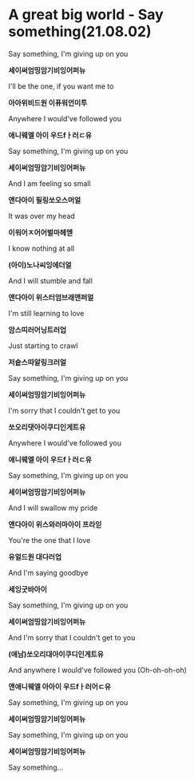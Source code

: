 # A great big world - Say something(21.08.02)

Say something, I'm giving up on you

**세이써엄띵암기비잉어퍼뉴**

I'll be the one, if you want me to

**아아위비드원 이퓨워언미투**

Anywhere I would've followed you

**애니웨엘 아이 우드fㅏ러ㄷ유**

Say something, I'm giving up on you

**세이써엄띵암기비잉어퍼뉴**

And I am feeling so small

**앤다아이 필링쏘오스머얼**

It was over my head

**이워어ㅈ어어벌마헤엗**

I know nothing at all

**(아이)노나씨잉에더얼**

And I will stumble and fall

**앤다아이 위스터엄브래앤퍼얼**

I'm still learning to love

**암스띠러어닝트러업**

Just starting to crawl

**저슽스따알링크러얼**

Say something, I'm giving up on you

**세이써엄띵암기비잉어퍼뉴**

I'm sorry that I couldn't get to you

**쏘오리댓아이쿠디인게트유**

Anywhere I would've followed you

**애니웨엘 아이 우드fㅏ러ㄷ유**

Say something, I'm giving up on you

**세이써엄띵암기비잉어퍼뉴**

And I will swallow my pride

**앤다아이 위스와러마아이 프라읻**

You're the one that I love

**유얼드원 대다러업**

And I'm saying goodbye

**세잉굿바아이**

Say something, I'm giving up on you

**세이써엄띵암기비잉어퍼뉴**

And I'm sorry that I couldn't get to you

**(애남)쏘오리대아이쿠디인게트유**

And anywhere I would've followed you (Oh-oh-oh-oh)

**앤애니웨엘 아아이 우드fㅏ러어ㄷ유**

Say something, I'm giving up on you

**세이써엄띵암기비잉어퍼뉴**

Say something, I'm giving up on you

**세이써엄띵암기비잉어퍼뉴**

Say something...

